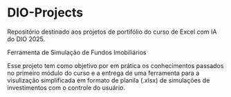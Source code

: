 # DIO-Projects
Repositório destinado aos projetos de portifólio do curso de Excel com IA do DIO 2025.

Ferramenta de Simulação de Fundos Imobiliários

Esse projeto tem como objetivo por em prática os conhecimentos passados no primeiro módulo do curso e a entrega de uma ferramenta para a visulização simplificada em formato de planila (.xlsx) de simulações de investimentos com o controle do usuário.

